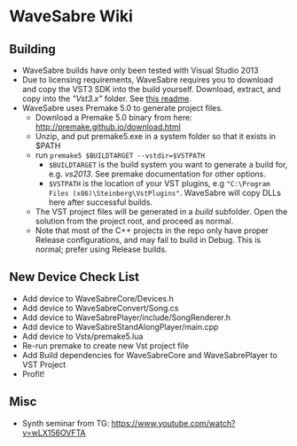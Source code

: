 # WaveSabre Wiki

## Building

- WaveSabre builds have only been tested with Visual Studio 2013
- Due to licensing requirements, WaveSabre requires you to download and copy the VST3 SDK into the build yourself. Download, extract, and copy into the *"Vst3.x"* folder. See [this readme](https://github.com/yupferris/WaveSabre/blob/master/Vst3.x/README).
- WaveSabre uses Premake 5.0 to generate project files.
  - Download a Premake 5.0 binary from here: http://premake.github.io/download.html
  - Unzip, and put premake5.exe in a system folder so that it exists in $PATH
  - run `premake5 $BUILDTARGET --vstdir=$VSTPATH`
      - `$BUILDTARGET` is the build system you want to generate a build for, e.g. *vs2013*. See premake documentation for other options.
      - `$VSTPATH` is the location of your VST plugins, e.g `"C:\Program Files (x86)\Steinberg\VstPlugins"`. WaveSabre will copy DLLs here after successful builds.
  - The VST project files will be generated in a *build* subfolder. Open the solution from the project root, and proceed as normal.
  - Note that most of the C++ projects in the repo only have proper Release configurations, and may fail to build in Debug. This is normal; prefer using Release builds.

## New Device Check List

- Add device to WaveSabreCore/Devices.h
- Add device to WaveSabreConvert/Song.cs
- Add device to WaveSabrePlayer/include/SongRenderer.h
- Add device to WaveSabreStandAlongPlayer/main.cpp
- Add device to Vsts/premake5.lua
- Re-run premake to create new Vst project file
- Add Build dependencies for WaveSabreCore and WaveSabrePlayer to VST Project
- Profit!


## Misc
- Synth seminar from TG: https://www.youtube.com/watch?v=wLX156OVFTA